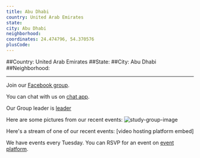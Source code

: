 ```yaml
---
title: Abu Dhabi
country: United Arab Emirates
state: 
city: Abu Dhabi
neighborhood: 
coordinates: 24.474796, 54.370576
plusCode:
---
```


##Country: United Arab Emirates
##State: 
##City: Abu Dhabi
##Neighborhood: 
*****
Join our [Facebook group](https://www.facebook.com/groups/free.code.camp.abu.dhabi).

You can chat with us on [chat app]().

Our Group leader is [leader]()

Here are some pictures from our recent events:
![study-group-image]()

Here's a stream of one of our recent events:
[video hosting platform embed]

We have events every Tuesday. You can RSVP for an event on [event platform]().
